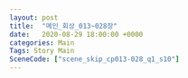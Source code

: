 ```yaml
---
layout: post
title:  "메인_회상_013~028장"
date:   2020-08-29 18:00:00 +0000
categories: Main
Tags: Story Main
SceneCode: ["scene_skip_cp013-028_q1_s10"]
---
```

